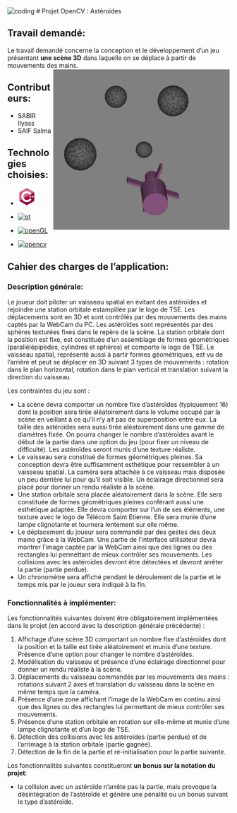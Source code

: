 <img alt="coding" width="300" src="https://upload.wikimedia.org/wikipedia/fr/6/6a/Logo_T%C3%A9l%C3%A9com_Saint_%C3%89tienne.svg">
# Projet OpenCV : Astéroïdes

## Travail demandé:
Le travail demandé concerne la conception et le développement d’un jeu présentant **une scène 3D** dans laquelle on se déplace à partir de mouvements des mains.
<img align="right" alt="coding" width="400" src="https://github.com/SABIR-ILYASS/Asteroides/blob/main/sc%C3%A8ne3d.jpg">

## Contributeurs:
* SABIR Ilyass
* SAIF Salma

## Technologies choisies:
-  <a href="https://www.w3schools.com/cpp/" target="_blank" rel="noreferrer"> <img src="https://raw.githubusercontent.com/devicons/devicon/master/icons/cplusplus/cplusplus-original.svg" alt="cplusplus" width="40" height="40"/> </a>

- <a href="https://www.qt.io/" target="_blank" rel="noreferrer"> <img src="https://upload.wikimedia.org/wikipedia/commons/0/0b/Qt_logo_2016.svg" alt="qt" width="40" height="40"/> </a> 

- <a href="https://www.opengl.org/" target="_blank" rel="noreferrer"> <img src="https://upload.wikimedia.org/wikipedia/commons/e/e9/Opengl-logo.svg" alt="openGL" width="40" height="40"/> </a>

- <a href="https://opencv.org/" target="_blank" rel="noreferrer"> <img src="https://www.vectorlogo.zone/logos/opencv/opencv-icon.svg" alt="opencv" width="40" height="40"/> </a>

## Cahier des charges de l’application:
### Description générale:
Le joueur doit piloter un vaisseau spatial en évitant des astéroïdes et rejoindre une station orbitale estampillée par le logo de TSE. Les déplacements sont en 3D et sont contrôlés par des mouvements des mains captés par la WebCam du PC. Les astéroïdes sont représentés par des sphères texturées fixes dans le repère de la scène. La station orbitale dont la position est fixe, est constituée d’un assemblage de formes géométriques (parallélépipèdes, cylindres et sphères) et comporte le logo de TSE. Le vaisseau spatial, représenté aussi à partir formes géométriques, est vu de l’arrière et peut se déplacer en 3D suivant 3 types de mouvements : rotation dans le plan horizontal, rotation dans le plan vertical et translation suivant la direction du vaisseau.

Les contraintes du jeu sont :
* La scène devra comporter un nombre fixe d’astéroïdes (typiquement 16) dont la position sera tirée aléatoirement dans le volume occupé par la scène en veillant à ce qu’il n’y ait pas de superposition entre eux. La taille des astéroïdes sera aussi tirée aléatoirement dans une gamme de diamètres fixée. On pourra changer le nombre d’astéroïdes avant le début de la partie dans une option du jeu (pour fixer un niveau de difficulté). Les astéroïdes seront munis d’une texture réaliste.
*  Le vaisseau sera constitué de formes géométriques pleines. Sa conception devra être suffisamment esthétique pour ressembler à un vaisseau spatial. La caméra sera attachée à ce vaisseau mais disposée un peu derrière lui pour qu’il soit visible. Un éclairage directionnel sera placé pour donner un rendu réaliste à la scène.
* Une station orbitale sera placée aléatoirement dans la scène. Elle sera constituée de formes géométriques pleines conférant aussi une esthétique adaptée. Elle devra comporter sur l’un de ses éléments, une texture avec le logo de Télécom Saint Etienne. Elle sera munie d’une lampe clignotante et tournera lentement sur elle même.
* Le déplacement du joueur sera commandé par des gestes des deux mains grâce à la WebCam. Une partie de l’interface utilisateur devra montrer l’image captée par la WebCam ainsi que des lignes ou des rectangles lui permettant de mieux contrôler ses mouvements. Les collisions avec les astéroïdes devront être détectées et devront arrêter la partie (partie perdue).
* Un chronomètre sera affiché pendant le déroulement de la partie et le temps mis par le joueur sera indiqué à la fin.

### Fonctionnalités à implémenter:
Les fonctionnalités suivantes doivent être obligatoirement implémentées dans le projet (en accord avec la description générale précédente) :
1. Affichage d’une scène 3D comportant un nombre fixe d’astéroïdes dont la position et la taille est tirée aléatoirement et munis d’une texture. Présence d’une option pour changer le nombre d’astéroïdes.
2. Modélisation du vaisseau et présence d’une éclairage directionnel pour donner un rendu réaliste à la scène.
3. Déplacements du vaisseau commandés par les mouvements des mains : rotations suivant 2 axes et translation du vaisseau dans la scène en même temps que la caméra.
4. Présence d’une zone affichant l’image de la WebCam en continu ainsi que des lignes ou des rectangles lui permettant de mieux contrôler ses mouvements.
5. Présence d’une station orbitale en rotation sur elle-même et munie d’une lampe clignotante et d’un logo de TSE.
6. Détection des collisions avec les astéroïdes (partie perdue) et de l’arrimage à la station orbitale (partie gagnée).
7. Détection de la fin de la partie et ré-initialisation pour la partie suivante.

Les fonctionnalités suivantes constitueront **un bonus sur la notation du projet**:
* la collision avec un astéroïde n’arrête pas la partie, mais provoque la désintégration de l’astéroïde et génère une pénalité ou un bonus suivant le type d’astéroïde.
